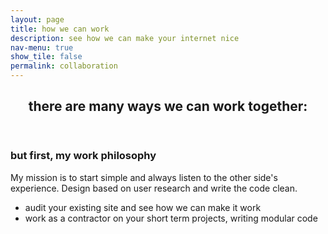 ```yaml
---
layout: page
title: how we can work
description: see how we can make your internet nice
nav-menu: true
show_tile: false
permalink: collaboration
---
```

<div id="main">
<section id="one">
	<div class="inner">
		<header class="major">
			<h1>there are many ways we can work together:</h1>
		</header>
        <h3>but first, my work philosophy</h3>
        <div class="box">
            <p>My mission is to start simple and always listen to the other side's experience. Design based on user research and write the code clean.</p>
        </div>
            <ul>
                <li>audit your existing site and see how we can make it work
                </li>
                <li>work as a contractor on your short term projects, writing modular code</li>
            </ul>
    </div><!--inner-->
</section>

</div><!--main-->